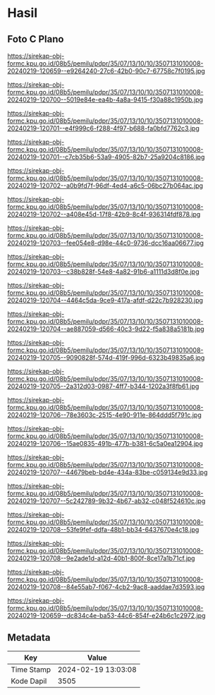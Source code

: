 # Hasil

## Foto C Plano

https://sirekap-obj-formc.kpu.go.id/08b5/pemilu/pdpr/35/07/13/10/10/3507131010008-20240219-120659--e9264240-27c6-42b0-90c7-67758c7f0195.jpg

https://sirekap-obj-formc.kpu.go.id/08b5/pemilu/pdpr/35/07/13/10/10/3507131010008-20240219-120700--5019e84e-ea4b-4a8a-9415-f30a88c1950b.jpg

https://sirekap-obj-formc.kpu.go.id/08b5/pemilu/pdpr/35/07/13/10/10/3507131010008-20240219-120701--e4f999c6-f288-4f97-b688-fa0bfd7762c3.jpg

https://sirekap-obj-formc.kpu.go.id/08b5/pemilu/pdpr/35/07/13/10/10/3507131010008-20240219-120701--c7cb35b6-53a9-4905-82b7-25a9204c8186.jpg

https://sirekap-obj-formc.kpu.go.id/08b5/pemilu/pdpr/35/07/13/10/10/3507131010008-20240219-120702--a0b9fd7f-96df-4ed4-a6c5-06bc27b064ac.jpg

https://sirekap-obj-formc.kpu.go.id/08b5/pemilu/pdpr/35/07/13/10/10/3507131010008-20240219-120702--a408e45d-17f8-42b9-8c4f-936314fdf878.jpg

https://sirekap-obj-formc.kpu.go.id/08b5/pemilu/pdpr/35/07/13/10/10/3507131010008-20240219-120703--fee054e8-d98e-44c0-9736-dcc16aa06677.jpg

https://sirekap-obj-formc.kpu.go.id/08b5/pemilu/pdpr/35/07/13/10/10/3507131010008-20240219-120703--c38b828f-54e8-4a82-91b6-a1111d3d8f0e.jpg

https://sirekap-obj-formc.kpu.go.id/08b5/pemilu/pdpr/35/07/13/10/10/3507131010008-20240219-120704--4464c5da-9ce9-417a-afdf-d22c7b928230.jpg

https://sirekap-obj-formc.kpu.go.id/08b5/pemilu/pdpr/35/07/13/10/10/3507131010008-20240219-120704--ae887059-d566-40c3-9d22-f5a838a5181b.jpg

https://sirekap-obj-formc.kpu.go.id/08b5/pemilu/pdpr/35/07/13/10/10/3507131010008-20240219-120705--9090828f-574d-419f-996d-6323b49835a6.jpg

https://sirekap-obj-formc.kpu.go.id/08b5/pemilu/pdpr/35/07/13/10/10/3507131010008-20240219-120705--2a312d03-0987-4ff7-b344-1202a3f8fb61.jpg

https://sirekap-obj-formc.kpu.go.id/08b5/pemilu/pdpr/35/07/13/10/10/3507131010008-20240219-120706--78e3603c-2515-4e90-911e-864ddd5f791c.jpg

https://sirekap-obj-formc.kpu.go.id/08b5/pemilu/pdpr/35/07/13/10/10/3507131010008-20240219-120706--15ae0835-491b-477b-b381-6c5a0ea12904.jpg

https://sirekap-obj-formc.kpu.go.id/08b5/pemilu/pdpr/35/07/13/10/10/3507131010008-20240219-120707--44679beb-bd4e-434a-83be-c059134e9d33.jpg

https://sirekap-obj-formc.kpu.go.id/08b5/pemilu/pdpr/35/07/13/10/10/3507131010008-20240219-120707--5c242789-9b32-4b67-ab32-c048f524610c.jpg

https://sirekap-obj-formc.kpu.go.id/08b5/pemilu/pdpr/35/07/13/10/10/3507131010008-20240219-120708--53fe9fef-ddfa-48b1-bb34-6437670e4c18.jpg

https://sirekap-obj-formc.kpu.go.id/08b5/pemilu/pdpr/35/07/13/10/10/3507131010008-20240219-120708--9e2ade1d-a12d-40b1-800f-8ce17a1b71cf.jpg

https://sirekap-obj-formc.kpu.go.id/08b5/pemilu/pdpr/35/07/13/10/10/3507131010008-20240219-120708--84e55ab7-f067-4cb2-9ac8-aaddae7d3593.jpg

https://sirekap-obj-formc.kpu.go.id/08b5/pemilu/pdpr/35/07/13/10/10/3507131010008-20240219-120659--dc834c4e-ba53-44c6-854f-e24b6c1c2972.jpg


## Metadata

| Key        | Value               |
| ---------- | ------------------- |
| Time Stamp | 2024-02-19 13:03:08 |
| Kode Dapil | 3505                |



